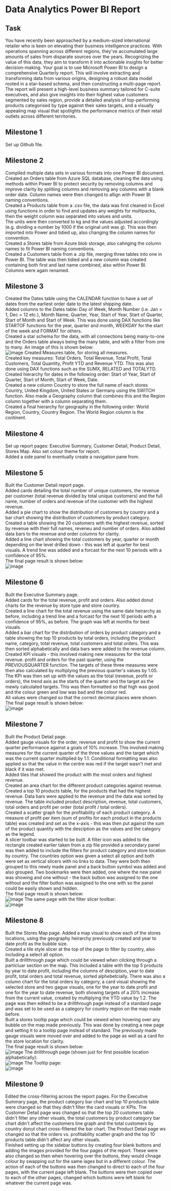 # Data Analytics Power BI Report
## Task
You have recently been approached by a medium-sized international retailer who is keen on elevating their business intelligence practices. 
With operations spanning across different regions, they've accumulated large amounts of sales from disparate sources over the years.
Recognizing the value of this data, they aim to transform it into actionable insights for better decision-making. 
Your goal is to use Microsoft Power BI to design a comprehensive Quarterly report. 
This will involve extracting and transforming data from various origins, designing a robust data model rooted in a star-based schema, and then constructing a multi-page 
report.
The report will present a high-level business summary tailored for C-suite executives, and also give insights into their highest value customers segmented by sales 
region, provide a detailed analysis of top-performing products categorised by type against their sales targets, and a visually appealing map visual that spotlights the 
performance metrics of their retail outlets across different territories.

## Milestone 1
Set up Github file.

## Milestone 2
Compiled multiple data sets in various formats into one Power BI document.     
Created an Orders table from Azure SQL database, cleaning the data using methods within Power BI to protect security by removing columns and improve clarity by splitiing 
columns and removing any columns with a blank order date. Column names were then changed to allign with Power BI naming conventions.    
Created a Products table from a .csv file, the data was first cleaned in Excel using functions in order to find and updates any weights for multipacks, then the weight 
column was separated into values and units.     
The units were then converted to kg and the values adjusted accordingly (e.g. dividing a number by 1000 if the original unit was g). This was then imported into Power and 
tidied up, also changing the column names for convention.     
Created a Stores table from Azure blob storage, also cahnging the column names to fit Power BI naming conventions.     
Created a Customers table from a .zip file, merging three tables into one in Power BI. The table was then tidied and a new column was created containing both first and last 
name combined, also within Power BI. Columns were again renamed.

## Milestone 3
Created the Dates table using the CALENDAR function to have a set of dates from the earliest order date to the latest shipping date.    
Added columns to the Dates table: Day of Week, Month Number (i.e. Jan = 1, Dec = 12 etc.), Month Name, Quarter, Year, Start of Year, Start of Quarter, Start of Month and 
Start of Week. This was done using DAX functions like STARTOF functions for the year, quarter and month, WEEKDAY for the start of the week and FORMAT for others.     
Created a star schema for the data, with all connections being many-to-one and the Orders table always being the many table, and with a filter from one to many. An image 
of this is shown below:    
![image](https://github.com/mfmealing/data-analytics-power-bi-report707/assets/148961337/74443870-dfa1-4dfb-b7d7-fdc91907d3ce)
Created Measures table, for storing all measures.    
Created key measures: Total Orders, Total Revenue, Total Profit, Total Customers, Total Quantity, Profit YTD and Revenue YTD. This was also done using DAX functions such as
the SUMX, RELATED and TOTALYTD.    
Created hierarchy for dates in the following order: Start of Year, Start of Quarter, Start of Month, Start of Week, Date.   
Created a new column Country to store the full name of each stores Country, United Kingdom, United States or Germany using the SWITCH function. Also made a Geography column
that combines this and the Region column together with a column separating them.      
Created a final hierarchy for geography in the following order: World Region, Country, Country Region. The World Region column is the continent.

## Milestone 4
Set up report pages: Executive Summary, Customer Detail, Product Detail, Stores Map. Also set colour theme for report.    
Added a side panel to eventually create a navigation pane from.

## Milestone 5
Built the Customer Detail report page.      
Added cards detailing the total number of unique customers, the revenue per customer (total revenue divided by total unique customers) and the full name, number of orders and 
revenue of the customer with the highest revenue.     
Added a pie chart to show the distribution of customers by country and a bar chart showing the distribution of customers by product category.    
Created a table showing the 20 customers with the highest revenue, sorted by revenue with their full names, reveneu and number of orders. Also added data bars to the revenue
and order columns for clarity.    
Added a line chart showing the total customers by year, quarter or month depending on the level drilled down - this was left at quarter for best visuals. A trend line was 
added and a forcast for the next 10 periods with a confidence of 95%.    
The final page result is shown below:    
![image](https://github.com/mfmealing/data-analytics-power-bi-report707/assets/148961337/6bc58e28-e70f-4a7e-a37e-0d0f343ba825)

## Milestone 6
Built the Executive Summary page.    
Added cards for the total revenue, profit and orders. Also added donut charts for the revenue by store type and store country.     
Created a line chart for the total revenue using the same date heirarchy as before, including a trend line and a forcast for the next 10 periods with a confidence of 95%, as 
before. The graph was left at months for best visuals.    
Added a bar chart for the distribution of orders by product category and a table showing the top 10 products by total orders, including the product name, category, total 
revenue, total customers and total orders. This was then sorted alphabetically and data bars were added to the revenue column.    
Created KPI visuals - this involved making new measures for the total revenue. profit and orders for the past quarter, using the PREVIOUSQUARTER function. The targets of 
these three measures were then also calculated by multiplying the previous quarter's values by 1.05. The KPI was then set up with the values as the total (revenue, profit or 
orders), the trend axis as the starts of the quarter and the target as the mewly calculated targets. This was then formatted so that high was good and the colour green and 
low was bad and the colour red.    
All values were changed so that the correct decimal places were shown.    
The final page result is shown below:    
![image](https://github.com/mfmealing/data-analytics-power-bi-report707/assets/148961337/108ef112-cb53-4fc3-afed-4015a8af3ac2)

## Milestone 7
Built the Product Detail page.    
Added gauge visuals for the order, revenue and profit to show the current quarter performance against a goals of 10% increase. This involved making measures for the current
quarter of the three values and the target which was the current quarter multiplied by 1.1. Conditional formatting was also applied so that the value in the centre was red 
if the target wasn't met and black if it was met.    
Added tiles that showed the product with the most orders and highest revenue.   
Created an area chart for the different product categories against revenue.    
Created a top 10 products table, for the products that had the highest revenue. Data bars were applied to the revenue and the data was sorted by revenue. The table included
product description, revenue, total customers, total orders and profit per order (total profit / total orders).    
Created a scatter graph for the profitability of each product category. A measure of profit per item (sum of profits for each product in the products table) was created and 
set as the x-axis - this was then put against the sum of the product quantity with the desciption as the values and the category as the legend.    
A slicer toolbar was started to be built. A filter icon was added to the rectangle created earlier taken from a zip file provided a secondary panel was then added to include
the filters for product category and store location by country. The countries option was given a select all option and both were set as vertical slicers with no links to data.
They were both then grouped to this newly made panel and a back button symbol was added and also grouped. Two bookmarks were then added, one where the new panel was showing 
and one without - the back button was assigned to the one without and the filter button was assigned to the one with so the panel could be easily shown and hidden.    
The final page result is shown below:    
![image](https://github.com/mfmealing/data-analytics-power-bi-report707/assets/148961337/a995e8d9-dbcb-47dc-88ba-e3a98f16ae18)
The same page with the filter slicer toolbar:    
![image](https://github.com/mfmealing/data-analytics-power-bi-report707/assets/148961337/480d1a50-3248-46c4-a8ba-1931130ee99a)

## Milestone 8
Built the Stores Map page.
Added a map visual to show each of the stores locations, using the geography heirarchy previously created and year to date profit as the bubble size.    
Created a tile style slicer at the top of the page to filter by country, also including a select all option.    
Built a drillthrough page which could be viewed when cilcking through a particluar section on the map. This included a table with the top 5 products by year to date profit, 
including the columns of desciption, year to date profit, total orders and total revenue, sorted alphebetcially. There was also a column chart for the total orders by category,
a card visual showing the selected store and two gague visuals, one for the year to date profit and one for the year to date revenue, both showing targets of a 20% increase 
from the current value, created by multiplying the YTD value by 1.2. The page was then edited to be a drillthrough page instead of a standard page and was set to be used as a 
category for country region on the map made before.    
Built a stores tooltip page which could be viewed when hovering over any bubble on the map made previously. This was done by creating a new page and setting it to a tooltip 
page instead of standard. The previously made gauge visuals were moved over and added to the page as well as a card for the store location for clarity.    
The final page result is shown below:    
![image](https://github.com/mfmealing/data-analytics-power-bi-report707/assets/148961337/7312a8b9-0eda-4924-abfc-bdafab2c1e18)
The drillthrough page (shown just for first possible location alphabetically):    
![image](https://github.com/mfmealing/data-analytics-power-bi-report707/assets/148961337/e46bd96d-8c8b-4f61-8c3e-b9a9760c372c)
The Tooltip page:    
![image](https://github.com/mfmealing/data-analytics-power-bi-report707/assets/148961337/723e1fc9-242b-41ac-9c34-162d338077e4)

## Milestone 9
Edited the cross-filtering across the report pages. For the Executive Summary page, the product category bar chart and top 10 products table were changed so that they didn't 
filter the card visuals or KPIs. The Customer Detail page was changed so that the top 20 customers table didn't filter any other visuals, the total customers by product category 
bar chart didn't affect the customers line graph and the total customers by country donut chart cross-filtered the bar chart. The Product Detail page ws changed so that the 
orders vs. profitability scatter graph and the top 10 products table didn't affect any other visuals.     
Finished setting up the sidebar buttons by creating four blank buttons and adding the images provided for the four pages of the report. These were also changed so then when 
hovering over the buttons, they would chnage colour by swapping out for the same iages but in a different colour. The action of each of the buttons was then changed to direct to 
each of the four pages, with the current page left blank. The buttons were then copied over to each of the other pages, changed which buttons were left blank for whatever the 
current page was.    
